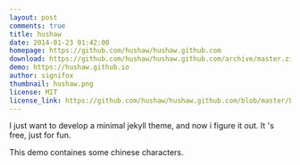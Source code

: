 ```yaml
---
layout: post
comments: true
title: hushaw
date: 2014-01-23 01:42:00
homepage: https://github.com/hushaw/hushaw.github.com
download: https://github.com/hushaw/hushaw.github.com/archive/master.zip
demo: https://hushaw.github.io
author: signifox
thumbnail: hushaw.png
license: MIT
license_link: https://github.com/hushaw/hushaw.github.com/blob/master/LICENCE
---
```


I just want to develop a minimal jekyll theme, and now i figure it out.
It 's free, just for fun.

This demo containes some chinese characters.
